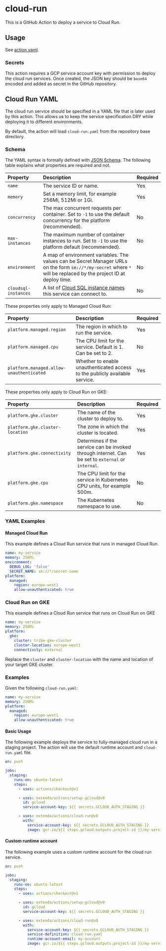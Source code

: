 # cloud-run

This is a GitHub Action to deploy a service to Cloud Run.

## Usage

See [action.yaml](action.yaml).

### Secrets

This action requires a GCP service account key with permission to deploy the cloud run services.
Once created, the JSON key should be `base64` encoded and added as secret in the GitHub repository.

## Cloud Run YAML

The cloud run service should be specified in a YAML file that is later used by this action. This allows us to keep
the service specification DRY while deploying it to different environments.

By default, the action will load `cloud-run.yaml` from the repository base directory.

### Schema

The YAML syntax is formally defined with [JSON Schema](src/cloud-run-schema.js). The following table explains what
properties are required and not.

| Property             | Description                                                                                                                                                       | Required |
|:---------------------|:------------------------------------------------------------------------------------------------------------------------------------------------------------------|:---------|
| `name`               | The service ID or name.                                                                                                                                           | Yes      |
| `memory`             | Set a memory limit, for example 256Mi, 512Mi or 1Gi.                                                                                                              | Yes      |
| `concurrency`        | The max concurrent requests per container. Set to `-1` to use the default concurrency for the platform (recommended).                                             | No       |
| `max-instances`      | The maximum number of container instances to run. Set to `-1` to use the platform default (recommended).                                                          | No       |
| `environment`        | A map of environment variables. The values can be Secret Manager URLs on the form `sm://*/my-secret` where `*` will be replaced by the project ID at deploy time. | No       |
| `cloudsql-instances` | A list of [Cloud SQL instance names](https://cloud.google.com/sdk/gcloud/reference/run/deploy#--add-cloudsql-instances) this service can connect to.              | No       |

These properties only apply to Managed Cloud Run:

| Property                                 | Description                                                                 | Required |
|:-----------------------------------------|:----------------------------------------------------------------------------|:---------|
| `platform.managed.region`                | The region in which to run the service.                                     | Yes      |
| `platform.managed.cpu`                   | The CPU limit for the service. Default is 1. Can be set to 2.               | No       |
| `platform.managed.allow-unauthenticated` | Whether to enable unauthenticated access to the publicly available service. | Yes      |

These properties only apply to Cloud Run on GKE:

| Property                        | Description                                                                                        | Required |
|:--------------------------------|:---------------------------------------------------------------------------------------------------|:---------|
| `platform.gke.cluster`          | The name of the cluster to deploy to.                                                              | Yes      |
| `platform.gke.cluster-location` | The zone in which the cluster is located.                                                          | Yes      |
| `platform.gke.connectivity`     | Determines if the service can be invoked through internet. Can be set to `external` or `internal`. | Yes      |
| `platform.gke.cpu`              | The CPU limit for the service in Kubernetes CPU units, for example 500m.                           | No       |
| `platform.gke.namespace`        | The Kubernetes namespace to use.                                                                   | No       |

### YAML Examples

#### Managed Cloud Run

This example defines a Cloud Run service that runs in managed Cloud Run.
```yaml
name: my-service
memory: 256Mi
environment:
  DEBUG_LOG: 'false'
  SECRET_NAME: sm://*/secret-name
platform:
  managed:
    region: europe-west1
    allow-unauthenticated: true
```

### Cloud Run on GKE

This example defines a Cloud Run service that runs on Cloud Run on GKE
```yaml
name: my-service
memory: 256Mi
platform:
  gke:
    cluster: tribe-gke-cluster
    cluster-location: europe-west1
    connectivity: external
```
Replace the `cluster` and `cluster-location` with the name and location of your target GKE cluster.

### Examples

Given the following `cloud-run.yaml`:
```yaml
name: my-service
memory: 256Mi
platform:
  managed:
    region: europe-west1
    allow-unauthenticated: true
```

#### Basic Usage

The following example deploys the service to fully-managed cloud run in a staging project.
The action will use the default runtime account and `cloud-run.yaml` file.

```yaml
on: push

jobs:
  staging:
    runs-on: ubuntu-latest
    steps:
      - uses: actions/checkout@v1

      - uses: extenda/actions/setup-gcloud@v0
        id: gcloud
        service-account-key: ${{ secrets.GCLOUD_AUTH_STAGING }}

      - uses: extenda/actions/cloud-run@v0
        with:
          service-account-key: ${{ secrets.GCLOUD_AUTH_STAGING }}
          image: gcr.io/${{ steps.gcloud.outputs.project-id }}/my-service:$GITHUB_SHA
```

#### Custom runtime account

The following example uses a custom runtime account for the cloud run service.

```yaml
on: push

jobs:
  staging:
    runs-on: ubuntu-latest
    steps:
      - uses: actions/checkout@v1

      - uses: extenda/actions/setup-gcloud@v0
        id: gcloud
        service-account-key: ${{ secrets.GCLOUD_AUTH_STAGING }}

      - uses: extenda/actions/cloud-run@v0
        with:
          service-account-key: ${{ secrets.GCLOUD_AUTH_STAGING }}
          service-definition: cloud-run.yaml
          runtime-account-email: my-account
          image: gcr.io/${{ steps.gcloud.outputs.project-id }}/my-service:$GITHUB_SHA
```
